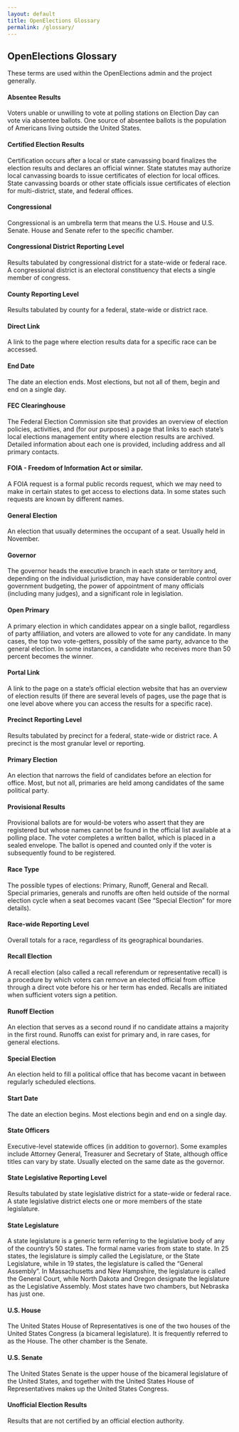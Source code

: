 ```yaml
---
layout: default
title: OpenElections Glossary
permalink: /glossary/
---
```


## OpenElections Glossary

These terms are used within the OpenElections admin and the project generally.

#### Absentee Results

Voters unable or unwilling to vote at polling stations on Election Day can vote via absentee ballots. One source of absentee ballots is the population of Americans living outside the United States.

#### Certified Election Results

Certification occurs after a local or state canvassing board finalizes the election results and declares an official winner. State statutes may authorize local canvassing boards to issue certificates of election for local offices. State canvassing boards or other state officials issue certificates of election for multi-district, state, and federal offices.

#### Congressional

Congressional is an umbrella term that means the U.S. House and U.S. Senate. House and Senate refer to the specific chamber.

#### Congressional District Reporting Level

Results tabulated by congressional district for a state-wide or federal race. A congressional district is an electoral constituency that elects a single member of congress.

#### County Reporting Level

Results tabulated by county for a federal, state-wide or district race.

#### Direct Link

A link to the page where election results data for a specific race can be accessed.

#### End Date

The date an election ends. Most elections, but not all of them, begin and end on a single day.

#### FEC Clearinghouse

The Federal Election Commission site that provides an overview of election policies, activities, and (for our purposes) a page that links to each state’s local elections management entity where election results are archived. Detailed information about each one is provided, including address and all primary contacts.

#### FOIA - Freedom of Information Act or similar.

A FOIA request is a formal public records request, which we may need to make in certain states to get access to elections data. In some states such requests are known by different names.

#### General Election

An election that usually determines the occupant of a seat. Usually held in November.

#### Governor

The governor heads the executive branch in each state or territory and, depending on the individual jurisdiction, may have considerable control over government budgeting, the power of appointment of many officials (including many judges), and a significant role in legislation.

#### Open Primary

A primary election in which candidates appear on a single ballot, regardless of party affiliation, and voters are allowed to vote for any candidate. In many cases, the top two vote-getters, possibly of the same party, advance to the general election. In some instances, a candidate who receives more than 50 percent becomes the winner.

#### Portal Link

A link to the page on a state’s official election website that has an overview of election results (if there are several levels of pages, use the page that is one level above where you can access the results for a specific race).

#### Precinct Reporting Level

Results tabulated by precinct for a federal, state-wide or district race. A precinct is the most granular level or reporting.

#### Primary Election

An election that narrows the field of candidates before an election for office. Most, but not all, primaries are held among candidates of the same political party.

#### Provisional Results

Provisional ballots are for would-be voters who assert that they are registered but whose names cannot be found in the official list available at a polling place. The voter completes a written ballot, which is placed in a sealed envelope. The ballot is opened and counted only if the voter is subsequently found to be registered.

#### Race Type

The possible types of elections: Primary, Runoff, General and Recall. Special primaries, generals and runoffs are often held outside of the normal election cycle when a seat becomes vacant (See “Special Election” for more details).

#### Race-wide Reporting Level

Overall totals for a race, regardless of its geographical boundaries.

#### Recall Election

A recall election (also called a recall referendum or representative recall) is a procedure by which voters can remove an elected official from office through a direct vote before his or her term has ended. Recalls are initiated when sufficient voters sign a petition.

#### Runoff Election

An election that serves as a second round if no candidate attains a majority in the first round. Runoffs can exist for primary and, in rare cases, for general elections.

#### Special Election

An election held to fill a political office that has become vacant in between regularly scheduled elections.

#### Start Date

The date an election begins. Most elections begin and end on a single day.

#### State Officers

Executive-level statewide offices (in addition to governor). Some examples include Attorney General, Treasurer and Secretary of State, although office titles can vary by state. Usually elected on the same date as the governor.

#### State Legislative Reporting Level

Results tabulated by state legislative district for a state-wide or federal race. A state legislative district elects one or more members of the state legislature.

#### State Legislature

A state legislature is a generic term referring to the legislative body of any of the country’s 50 states. The formal name varies from state to state. In 25 states, the legislature is simply called the Legislature, or the State Legislature, while in 19 states, the legislature is called the “General Assembly”. In Massachusetts and New Hampshire, the legislature is called the General Court, while North Dakota and Oregon designate the legislature as the Legislative Assembly. Most states have two chambers, but Nebraska has just one.

#### U.S. House

The United States House of Representatives is one of the two houses of the United States Congress (a bicameral legislature). It is frequently referred to as the House. The other chamber is the Senate.

#### U.S. Senate

The United States Senate is the upper house of the bicameral legislature of the United States, and together with the United States House of Representatives makes up the United States Congress.

#### Unofficial Election Results

Results that are not certified by an official election authority.